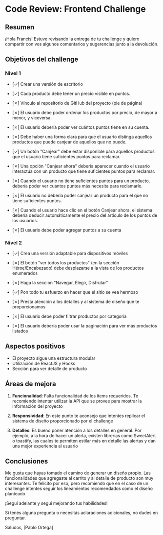 # **Code Review: Frontend Challenge**

## Resumen

¡Hola Francis! Estuve revisando la entrega de tu challenge y quiero compartir con vos algunos comentarios y sugerencias junto a la devolución.

## Objetivos del challenge

### Nivel 1

- [✓] Crear una versión de escritorio

- [✓] Cada producto debe tener un precio visible en puntos.
- [✗] Vínculo al repositorio de GitHub del proyecto (pie de página)
- [✗] El usuario debe poder ordenar los productos por precio, de mayor a menor, y viceversa.
- [✗] El usuario debería poder ver cuántos puntos tiene en su cuenta.
- [✗] Debe haber una forma clara para que el usuario distinga aquellos productos que puede canjear de aquellos que no puede.
- [✓] Un botón "Canjear" debe estar disponible para aquellos productos que el usuario tiene suficientes puntos para reclamar.
- [✗] Una opción "Canjear ahora" debería aparecer cuando el usuario interactúa con un producto que tiene suficientes puntos para reclamar.
- [✗] Cuando el usuario no tiene suficientes puntos para un producto, debería poder ver cuántos puntos más necesita para reclamarlo.
- [✗] El usuario no debería poder canjear un producto para el que no tiene suficientes puntos.
- [✗] Cuando el usuario hace clic en el botón Canjear ahora, el sistema debería deducir automáticamente el precio del artículo de los puntos de los usuarios.
- [✗] El usuario debe poder agregar puntos a su cuenta

### Nivel 2

- [✓] Crea una versión adaptable para dispositivos móviles

- [✗] El botón "ver todos los productos" (en la sección Héroe/Encabezado) debe desplazarse a la vista de los productos enumerados
- [✗] Haga la sección "Navegar, Elegir, Disfrutar"
- [✓] Pon todo tu esfuerzo en hacer que el sitio se vea hermoso
- [✗] Presta atención a los detalles y al sistema de diseño que te proporcionamos
- [✗] El usuario debe poder filtrar productos por categoría
- [✗] El usuario debería poder usar la paginación para ver más productos listados


## Aspectos positivos

- El proyecto sigue una estructura modular
- Utilización de ReactJS y Hooks
- Sección para ver detalle de producto

## Áreas de mejora

1. **Funcionalidad**: 
Falta funcionalidad de los ítems requeridos. Te recomiendo intentar utilizar la API que se provee para mostrar la información del proyecto

2. **Responsividad**:
En este punto te aconsejo que intentes replicar el sistema de diseño proporcionado por el challenge

3. **Detalles**:
Es bueno poner atención a los detalles en general. Por ejemplo, a la hora de hacer un alerta, existen librerías como SweetAlert o toastify, las cuales te permiten estilar más en detalle las alertas y dan una mejor experiencia al usuario


## Conclusiones

Me gusta que hayas tomado el camino de generar un diseño propio. Las funcionalidades que agregaste al carrito y al detalle de producto son muy interesantes. Te felicito por eso, pero recomiendo que en el caso de un challenge intentes seguir los lineamientos recomendados como el diseño planteado

¡Seguí adelante y seguí mejorando tus habilidades!

Si tenés alguna pregunta o necesitás aclaraciones adicionales, no dudes en preguntar.

Saludos,
[Pablo Ortega]